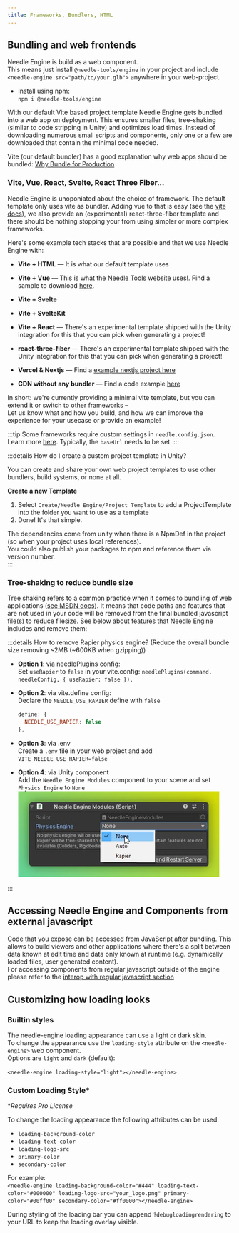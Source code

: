 ```yaml
---
title: Frameworks, Bundlers, HTML
---
```


## Bundling and web frontends

Needle Engine is build as a web component.   
This means just install `@needle-tools/engine` in your project and include `<needle-engine src="path/to/your.glb">` anywhere in your web-project.  

- Install using npm:   
  `npm i @needle-tools/engine`

With our default Vite based project template Needle Engine gets bundled into a web app on deployment. This ensures smaller files, tree-shaking (similar to code stripping in Unity) and optimizes load times. Instead of downloading numerous small scripts and components, only one or a few are downloaded that contain the minimal code needed.  

Vite (our default bundler) has a good explanation why web apps should be bundled: [Why Bundle for Production](https://vitejs.dev/guide/why.html)

### Vite, Vue, React, Svelte, React Three Fiber...

Needle Engine is unoponiated about the choice of framework. The default template only uses vite as bundler. Adding vue to that is easy (see the [vite docs](https://vitejs.dev)), we also provide an (experimental) react-three-fiber template and there should be nothing stopping your from using simpler or more complex frameworks.

Here's some example tech stacks that are possible and that we use Needle Engine with:  

- **Vite + HTML** — It is what our default template uses
    
- **Vite + Vue** — This is what the [Needle Tools](https://needle.tools) website uses!. Find a sample to download [here](https://github.com/needle-tools/needle-engine-samples). 
- **Vite + Svelte** 
- **Vite + SvelteKit**
- **Vite + React** — There's an experimental template shipped with the Unity integration for this that you can pick when generating a project!
- **react-three-fiber** — There's an experimental template shipped with the Unity integration for this that you can pick when generating a project!
- **Vercel & Nextjs** — Find a [example nextjs project here](https://github.com/needle-engine/nextjs-sample)
- **CDN without any bundler** — Find a code example [here](./vanilla-js.html)

In short: we're currently providing a minimal vite template, but you can extend it or switch to other frameworks –  
Let us know what and how you build, and how we can improve the experience for your usecase or provide an example!

:::tip
Some frameworks require custom settings in `needle.config.json`. Learn more [here](./reference/needle-config-json.md). Typically, the `baseUrl` needs to be set. 
:::

:::details How do I create a custom project template in Unity?

You can create and share your own web project templates to use other bundlers, build systems, or none at all.  

**Create a new Template**  
1. Select `Create/Needle Engine/Project Template` to add a ProjectTemplate into the folder you want to use as a template 
2. Done! It's that simple.

The dependencies come from unity when there is a NpmDef in the project (so when your project uses local references).  
You could also publish your packages to npm and reference them via version number.  
:::

### Tree-shaking to reduce bundle size

Tree shaking refers to a common practice when it comes to bundling of web applications ([see MSDN docs](https://developer.mozilla.org/en-US/docs/Glossary/Tree_shaking)). It means that code paths and features that are not used in your code will be removed from the final bundled javascript file(s) to reduce filesize. See below about features that Needle Engine includes and remove them: 

:::details How to remove Rapier physics engine? (Reduce the overall bundle size removing ~2MB (~600KB when gzipping))

- **Option 1**: via needlePlugins config:  
Set `useRapier` to `false` in your vite.config: `needlePlugins(command, needleConfig, { useRapier: false }),`

- **Option 2**: via vite.define config:  
  Declare the `NEEDLE_USE_RAPIER` define with `false`
  ```js
  define: {
    NEEDLE_USE_RAPIER: false
  },
  ```

- **Option 3**: via .env  
  Create a `.env` file in your web project and add `VITE_NEEDLE_USE_RAPIER=false`

- **Option 4**: via Unity component   
  Add the `Needle Engine Modules` component to your scene and set `Physics Engine` to `None`  
  ![](/imgs/unity-needle-engine-modules-physics.jpg)

:::

## Accessing Needle Engine and Components from external javascript
    
Code that you expose can be accessed from JavaScript after bundling. This allows to build viewers and other applications where there's a split between data known at edit time and data only known at runtime (e.g. dynamically loaded files, user generated content).  
For accessing components from regular javascript outside of the engine please refer to the [interop with regular javascript section](./scripting.md#accessing-components-from-external-javascript)


## Customizing how loading looks

### Builtin styles

The needle-engine loading appearance can use a light or dark skin.  
To change the appearance use the `loading-style` attribute on the `<needle-engine>` web component.  
Options are `light` and `dark` (default):

``<needle-engine loading-style="light"></needle-engine>``

### Custom Loading Style*  
**Requires Pro License*  

To change the loading appearance the following attributes can be used:

- `loading-background-color`
- `loading-text-color`
- `loading-logo-src`
- `primary-color`
- `secondary-color`

For example:  
``<needle-engine loading-background-color="#444" loading-text-color="#000000" loading-logo-src="your_logo.png" primary-color="#00ff00" secondary-color="#ff0000"></needle-engine>``    

During styling of the loading bar you can append `?debugloadingrendering` to your URL to keep the loading overlay visible.
